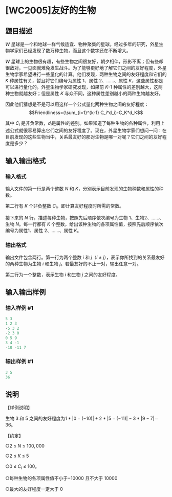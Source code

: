 # [WC2005]友好的生物

## 题目描述

$W$ 星球是一个和地球一样气候适宜、物种聚集的星球。经过多年的研究，外星生物学家们已经发现了数万种生物，而且这个数字还在不断增大。

$W$ 星球上的生物很有趣，有些生物之间很友好，朝夕相伴，形影不离；但有些却很敌对，一见面就难免发生战斗。为了能够更好地了解它们之间的友好程度，外星生物学家希望进行一些量化的计算。他们发现，两种生物之间的友好程度和它们的 $K$ 种属性有关，暂且将它们编号为属性 $1$、属性 $2$、……、属性 $K$，这些属性都是可以进行量化的。外星生物学家研究发现，如果前 $K$-$1$ 种属性的差别越大，这两种生物就越友好；但是属性 $K$ 与众不同，这种属性差别越小的两种生物越友好。

因此他们猜想是不是可以用这样一个公式量化两种生物之间的友好程度：$$Friendliness=(\sum_{i=1}^{k-1} C_i*d_i)-C_K*d_K$$

其中 $C_i$ 是非负常数，$d_i$是属性$i$的差别。如果知道了每种生物的各种属性，利用上述公式就很容易算出它们之间的友好程度了。现在，外星生物学家们想问一问：在目前发现的这些生物当中，关系最友好的那对生物是哪一对呢？它们之间的友好程度是多少？

## 输入输出格式

### 输入格式

输入文件的第一行是两个整数 $N$ 和 $K$，分别表示目前发现的生物种数和属性的种数。

第二行有 $K$ 个非负整数 $C_i$，即计算友好程度时所需的常数。

接下来的 $N$ 行，描述每种生物，按照先后顺序依次编号为生物 $1$、生物$2$、……、生物 $N$。每一行都有 $K$ 个整数，给出该种生物的各项属性值，按照先后顺序依次编号为属性$1$、属性 $2$、……、属性 $K$。

### 输出格式

输出文件包含两行。第一行为两个整数 $i$ 和 $j$（$i$ ≠ $j$），表示你所找到的关系最友好的两种生物为生物 $i$ 和生物 $j$。若最友好的不止一对，输出任意一对。

第二行为一个整数，表示生物 $i$ 和生物 $j$ 之间的友好程度。

## 输入输出样例

### 输入样例 #1

```cpp
5 3
1 2 3
-5 3 2
-2 3 0
0 5 9
3 4 -1
-10 -11 7
```


### 输出样例 #1

```cpp
3 5
36
```


## 说明

【样例说明】

生物 $3$ 和 $5$ 之间的友好程度为$1*|0-(-10)|+2*|5-(-11)|-3*|9-7|$＝$36$。

【约定】

○$2$ ≤ $N$ ≤ $100,000$

○$2$ ≤ $K$ ≤ $5$

○$0$ ≤ $C_i$ ≤ $100$。

○每种生物的各项属性值不小于$-10000$ 且不大于 $10000$

○最大的友好程度一定大于 $0$

